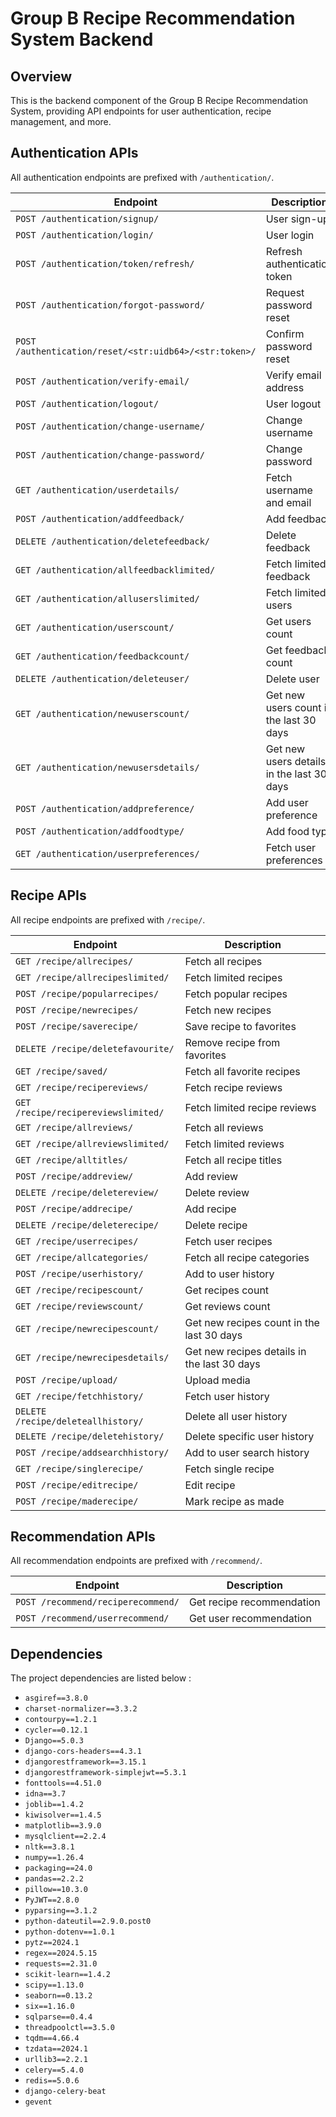 # Group B Recipe Recommendation System Backend

## Overview

This is the backend component of the Group B Recipe Recommendation System, providing API endpoints for user authentication, recipe management, and more.

## Authentication APIs

All authentication endpoints are prefixed with `/authentication/`.

| Endpoint | Description |
| --- | --- |
| `POST /authentication/signup/` | User sign-up |
| `POST /authentication/login/` | User login |
| `POST /authentication/token/refresh/` | Refresh authentication token |
| `POST /authentication/forgot-password/` | Request password reset |
| `POST /authentication/reset/<str:uidb64>/<str:token>/` | Confirm password reset |
| `POST /authentication/verify-email/` | Verify email address |
| `POST /authentication/logout/` | User logout |
| `POST /authentication/change-username/` | Change username |
| `POST /authentication/change-password/` | Change password |
| `GET /authentication/userdetails/` | Fetch username and email |
| `POST /authentication/addfeedback/` | Add feedback |
| `DELETE /authentication/deletefeedback/` | Delete feedback |
| `GET /authentication/allfeedbacklimited/` | Fetch limited feedback |
| `GET /authentication/alluserslimited/` | Fetch limited users |
| `GET /authentication/userscount/` | Get users count |
| `GET /authentication/feedbackcount/` | Get feedback count |
| `DELETE /authentication/deleteuser/` | Delete user |
| `GET /authentication/newuserscount/` | Get new users count in the last 30 days |
| `GET /authentication/newusersdetails/` | Get new users details in the last 30 days |
| `POST /authentication/addpreference/` | Add user preference |
| `POST /authentication/addfoodtype/` | Add food type |
| `GET /authentication/userpreferences/` | Fetch user preferences |

## Recipe APIs

All recipe endpoints are prefixed with `/recipe/`.

| Endpoint | Description |
| --- | --- |
| `GET /recipe/allrecipes/` | Fetch all recipes |
| `GET /recipe/allrecipeslimited/` | Fetch limited recipes |
| `POST /recipe/popularrecipes/` | Fetch popular recipes |
| `POST /recipe/newrecipes/` | Fetch new recipes |
| `POST /recipe/saverecipe/` | Save recipe to favorites |
| `DELETE /recipe/deletefavourite/` | Remove recipe from favorites |
| `GET /recipe/saved/` | Fetch all favorite recipes |
| `GET /recipe/recipereviews/` | Fetch recipe reviews |
| `GET /recipe/recipereviewslimited/` | Fetch limited recipe reviews |
| `GET /recipe/allreviews/` | Fetch all reviews |
| `GET /recipe/allreviewslimited/` | Fetch limited reviews |
| `GET /recipe/alltitles/` | Fetch all recipe titles |
| `POST /recipe/addreview/` | Add review |
| `DELETE /recipe/deletereview/` | Delete review |
| `POST /recipe/addrecipe/` | Add recipe |
| `DELETE /recipe/deleterecipe/` | Delete recipe |
| `GET /recipe/userrecipes/` | Fetch user recipes |
| `GET /recipe/allcategories/` | Fetch all recipe categories |
| `POST /recipe/userhistory/` | Add to user history |
| `GET /recipe/recipescount/` | Get recipes count |
| `GET /recipe/reviewscount/` | Get reviews count |
| `GET /recipe/newrecipescount/` | Get new recipes count in the last 30 days |
| `GET /recipe/newrecipesdetails/` | Get new recipes details in the last 30 days |
| `POST /recipe/upload/` | Upload media |
| `GET /recipe/fetchhistory/` | Fetch user history |
| `DELETE /recipe/deleteallhistory/` | Delete all user history |
| `DELETE /recipe/deletehistory/` | Delete specific user history |
| `POST /recipe/addsearchhistory/` | Add to user search history |
| `GET /recipe/singlerecipe/` | Fetch single recipe |
| `POST /recipe/editrecipe/` | Edit recipe |
| `POST /recipe/maderecipe/` | Mark recipe as made |

## Recommendation APIs

All recommendation endpoints are prefixed with `/recommend/`.

| Endpoint | Description |
| --- | --- |
| `POST /recommend/reciperecommend/` | Get recipe recommendation |
| `POST /recommend/userrecommend/` | Get user recommendation |

## Dependencies

The project dependencies are listed below :

- `asgiref==3.8.0`
- `charset-normalizer==3.3.2`
- `contourpy==1.2.1`
- `cycler==0.12.1`
- `Django==5.0.3`
- `django-cors-headers==4.3.1`
- `djangorestframework==3.15.1`
- `djangorestframework-simplejwt==5.3.1`
- `fonttools==4.51.0`
- `idna==3.7`
- `joblib==1.4.2`
- `kiwisolver==1.4.5`
- `matplotlib==3.9.0`
- `mysqlclient==2.2.4`
- `nltk==3.8.1`
- `numpy==1.26.4`
- `packaging==24.0`
- `pandas==2.2.2`
- `pillow==10.3.0`
- `PyJWT==2.8.0`
- `pyparsing==3.1.2`
- `python-dateutil==2.9.0.post0`
- `python-dotenv==1.0.1`
- `pytz==2024.1`
- `regex==2024.5.15`
- `requests==2.31.0`
- `scikit-learn==1.4.2`
- `scipy==1.13.0`
- `seaborn==0.13.2`
- `six==1.16.0`
- `sqlparse==0.4.4`
- `threadpoolctl==3.5.0`
- `tqdm==4.66.4`
- `tzdata==2024.1`
- `urllib3==2.2.1`
- `celery==5.4.0`
- `redis==5.0.6`
- `django-celery-beat`
- `gevent`
